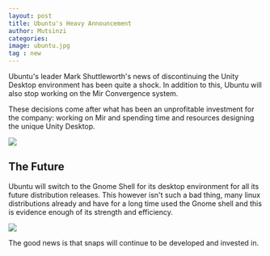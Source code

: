 ```yaml
---
layout: post
title: Ubuntu's Heavy Announcement
author: Mutsinzi
categories:
image: ubuntu.jpg
tag : new
---
```


Ubuntu's leader Mark Shuttleworth's news of discontinuing the Unity Desktop environment has been quite a shock. In addition to this, Ubuntu will also stop working on the Mir Convergence system.

These decisions come after what has been an unprofitable investment for the company: working on Mir and spending time and resources designing the unique Unity Desktop.

<img src="{{site.github.url}}/img/mir.jpg" class="img-responsive">

## The Future

Ubuntu will switch to the Gnome Shell for its desktop environment for all its future distribution releases. This however isn't such a bad thing, many linux distributions already and have for a long time used the Gnome shell and this is evidence enough of its strength and efficiency.

<img src="{{site.github.url}}/img/gnome-shell.jpg" class="img-responsive">

The good news is that snaps will continue to be developed and invested in.
